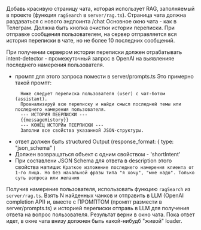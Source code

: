 Добавь красивую страницу чата, которая использует RAG, заполняемый в проекте (функция `ragSearch` в `server/rag.ts`).
Страница чата должна раздаваться с нового эндпоинта /chat
Основное окно чата - как в Телеграм.
Должна быть кнопка очистки истории переписки.
При отправке сообщения пользователем, на сервер отправляется вся история переписки в чате, но не более 10 последних сообщений.

При получении сервером истории переписки должен отрабатывать intent-detector - промежуточный запрос в OpenAI на выявленияе последнего намерения пользователя. 
 - промпт для этого запроса помести в server/prompts.ts
   Это примерно такой промпт: 
     ```
       Ниже следует переписка пользователя (user) с чат-ботом (assistant).
       Проанализируй всю переписку и найди смысл последней темы или последнего намерения пользователя.
       --- ИСТОРИЯ ПЕЕРПИСКИ ---
       {{messageHistory}}
       --- КОНЕЦ ИСТОРИи ПЕЕРПИСКИ ---
       Заполни все свойства указанной JSON-структуры.
     ```
 - ответ должен быть structured Output (response_format: { type: "json_schema" )
 - Должен возвращаться объект с одним свойством - 'shortIntent'
 - При составлени JSON Schema для ответа в description этого свойства напиши:
     `Краткое изложение последнего намерения клиента от 1-го лица. Но без начальной фразы типа "я хочу", "мне надо". Только суть вопроса или желания`


Получив намерение пользователя, использовать функцию `ragSearch` из `server/rag.ts`. 
Взять N найденных чанков и отправить в LLM (OpenAI completion API)  и, вместе с ПРОМПТОМ (промпт размести в server/prompts.ts)
и историей переписки отправь в LLM для получения ответа на вопрос пользователя.
Результат верни в окно чата.
Пока ответ идет, в окне чата внизу должнен быть какой-нибудб "живой" loader.



